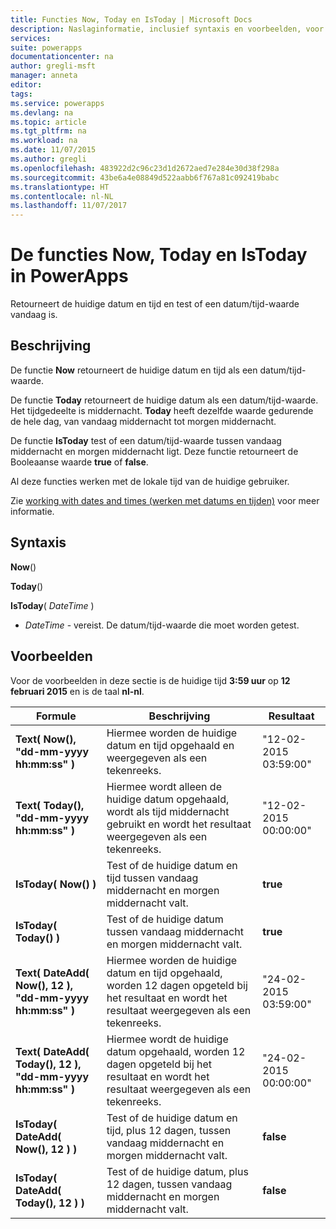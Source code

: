 ```yaml
---
title: Functies Now, Today en IsToday | Microsoft Docs
description: Naslaginformatie, inclusief syntaxis en voorbeelden, voor de functies Now, Today en IsToday in PowerApps
services: 
suite: powerapps
documentationcenter: na
author: gregli-msft
manager: anneta
editor: 
tags: 
ms.service: powerapps
ms.devlang: na
ms.topic: article
ms.tgt_pltfrm: na
ms.workload: na
ms.date: 11/07/2015
ms.author: gregli
ms.openlocfilehash: 483922d2c96c23d1d2672aed7e284e30d38f298a
ms.sourcegitcommit: 43be6a4e08849d522aabb6f767a81c092419babc
ms.translationtype: HT
ms.contentlocale: nl-NL
ms.lasthandoff: 11/07/2017
---
```

# <a name="now-today-and-istoday-functions-in-powerapps"></a>De functies Now, Today en IsToday in PowerApps
Retourneert de huidige datum en tijd en test of een datum/tijd-waarde vandaag is.

## <a name="description"></a>Beschrijving
De functie **Now** retourneert de huidige datum en tijd als een datum/tijd-waarde.

De functie **Today** retourneert de huidige datum als een datum/tijd-waarde. Het tijdgedeelte is middernacht. **Today** heeft dezelfde waarde gedurende de hele dag, van vandaag middernacht tot morgen middernacht.

De functie **IsToday** test of een datum/tijd-waarde tussen vandaag middernacht en morgen middernacht ligt. Deze functie retourneert de Booleaanse waarde **true** of **false**.

Al deze functies werken met de lokale tijd van de huidige gebruiker.

Zie [working with dates and times (werken met datums en tijden)](../show-text-dates-times.md) voor meer informatie.

## <a name="syntax"></a>Syntaxis
**Now**()

**Today**()

**IsToday**( *DateTime* )

* *DateTime* - vereist.  De datum/tijd-waarde die moet worden getest.

## <a name="examples"></a>Voorbeelden
Voor de voorbeelden in deze sectie is de huidige tijd **3:59 uur** op **12 februari 2015** en is de taal **nl-nl**.

| Formule | Beschrijving | Resultaat |
| --- | --- | --- |
| **Text( Now(), "dd-mm-yyyy hh:mm:ss" )** |Hiermee worden de huidige datum en tijd opgehaald en weergegeven als een tekenreeks. |"12-02-2015 03:59:00" |
| **Text( Today(), "dd-mm-yyyy hh:mm:ss" )** |Hiermee wordt alleen de huidige datum opgehaald, wordt als tijd middernacht gebruikt en wordt het resultaat weergegeven als een tekenreeks. |"12-02-2015 00:00:00" |
| **IsToday( Now() )** |Test of de huidige datum en tijd tussen vandaag middernacht en morgen middernacht valt. |**true** |
| **IsToday( Today() )** |Test of de huidige datum tussen vandaag middernacht en morgen middernacht valt. |**true** |
| **Text( DateAdd( Now(), 12 ), "dd-mm-yyyy hh:mm:ss" )** |Hiermee worden de huidige datum en tijd opgehaald, worden 12 dagen opgeteld bij het resultaat en wordt het resultaat weergegeven als een tekenreeks. |"24-02-2015 03:59:00" |
| **Text( DateAdd( Today(), 12 ), "dd-mm-yyyy hh:mm:ss" )** |Hiermee wordt de huidige datum opgehaald, worden 12 dagen opgeteld bij het resultaat en wordt het resultaat weergegeven als een tekenreeks. |"24-02-2015 00:00:00" |
| **IsToday( DateAdd( Now(), 12 ) )** |Test of de huidige datum en tijd, plus 12 dagen, tussen vandaag middernacht en morgen middernacht valt. |**false** |
| **IsToday( DateAdd( Today(), 12 ) )** |Test of de huidige datum, plus 12 dagen, tussen vandaag middernacht en morgen middernacht valt. |**false** |

